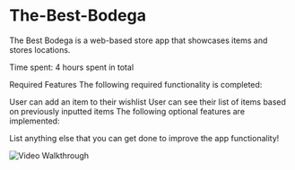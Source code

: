 # The-Best-Bodega

The Best Bodega is a web-based store app that showcases items and stores locations.

Time spent: 4 hours spent in total

Required Features
The following required functionality is completed:

 User can add an item to their wishlist
 User can see their list of items based on previously inputted items
The following optional features are implemented:

 List anything else that you can get done to improve the app functionality!
 
 
 <img src='wishlistGif.gif' title='Video Walkthrough' width='' alt='Video Walkthrough' />
